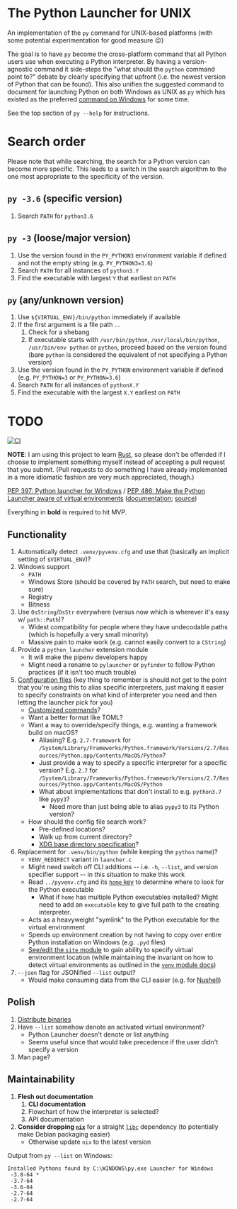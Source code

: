 # The Python Launcher for UNIX

An implementation of the `py` command for UNIX-based platforms
(with some potential experimentation for good measure 😉)

The goal is to have `py` become the cross-platform command that all Python users
use when executing a Python interpreter. By having a version-agnostic command
it side-steps the "what should the `python` command point to?" debate by
clearly specifying that upfront (i.e. the newest version of Python that can be
found). This also unifies the suggested command to document for launching
Python on both Windows as UNIX as `py` which has existed as the preferred
[command on Windows](https://docs.python.org/3/using/windows.html#launcher) for
some time.

See the top section of `py --help` for instructions.

# Search order

Please note that while searching, the search for a Python version can become
more specific. This leads to a switch in the search algorithm to the one most
appropriate to the specificity of the version.

## `py -3.6` (specific version)
1. Search `PATH` for `python3.6`

## `py -3` (loose/major version)
1. Use the version found in the `PY_PYTHON3` environment variable if defined
   and not the empty string (e.g. `PY_PYTHON3=3.6`)
1. Search `PATH` for all instances of `python3.Y`
1. Find the executable with largest `Y` that earliest on `PATH`

## `py` (any/unknown version)
1. Use `${VIRTUAL_ENV}/bin/python` immediately if available
1. If the first argument is a file path ...
   1. Check for a shebang
   1. If executable starts with `/usr/bin/python`, `/usr/local/bin/python`,
      `/usr/bin/env python` or `python`, proceed based on the version found
      (bare `python` is considered the equivalent of not specifying a
      Python version)
1. Use the version found in the `PY_PYTHON` environment variable if defined
   (e.g. `PY_PYTHON=3` or `PY_PYTHON=3.6`)
1. Search `PATH` for all instances of `pythonX.Y`
1. Find the executable with the largest `X.Y` earliest on `PATH`

# TODO

[![CI](https://github.com/brettcannon/python-launcher/workflows/CI/badge.svg)](https://github.com/brettcannon/python-launcher/actions?query=workflow%3ACI)

**NOTE**: I am using this project to learn
[Rust](https://www.rust-lang.org/), so please don't be offended if I choose to
implement something myself instead of accepting a pull request that you submit.
(Pull requests to do something I have already implemented in a more idiomatic
fashion are very much appreciated, though.)

[PEP 397: Python launcher for Windows](https://www.python.org/dev/peps/pep-0397/) / [PEP 486: Make the Python Launcher aware of virtual environments](https://www.python.org/dev/peps/pep-0486/) ([documentation](https://docs.python.org/3/using/windows.html#launcher); [source](https://github.com/python/cpython/blob/master/PC/launcher.c))

Everything in **bold** is required to hit MVP.

## Functionality
1. Automatically detect `.venv/pyvenv.cfg` and use that (basically an implicit setting of `$VIRTUAL_ENV`)?
1. Windows support
   - `PATH`
   - Windows Store (should be covered by `PATH` search, but need to make sure)
   - Registry
   - Bitness
1. Use `OsString`/`OsStr` everywhere (versus now which is wherever it's easy w/ `path::Path`)?
   - Widest compatibility for people where they have undecodable paths
     (which is hopefully a very small minority)
   - Massive pain to make work (e.g. cannot easily convert to a `CString`)
1. Provide a `python_launcher` extension module
   - It will make the pipenv developers happy
   - Might need a rename to `pylauncher` or `pyfinder` to follow Python practices (if it
     isn't too much trouble)
1. [Configuration files](https://www.python.org/dev/peps/pep-0397/#configuration-file)
   (key thing to remember is should not get to the point that you're using this to alias
   specific interpreters, just making it easier to specify constraints on what kind of
   interpreter you need and then letting the launcher pick for you)
   - [Customized commands](https://www.python.org/dev/peps/pep-0397/#customized-commands)?
   - Want a better format like TOML?
   - Want a way to override/specify things, e.g. wanting a framework build on macOS?
     - Aliasing? E.g. `2.7-framework` for
       `/System/Library/Frameworks/Python.framework/Versions/2.7/Resources/Python.app/Contents/MacOS/Python`?
     - Just provide a way to specify a specific interpreter for a specific version?
       E.g. `2.7` for
       `/System/Library/Frameworks/Python.framework/Versions/2.7/Resources/Python.app/Contents/MacOS/Python`
     - What about implementations that don't install to e.g. `python3.7` like `pypy3`?
       - Need more than just being able to alias `pypy3` to its Python version?
   - How should the config file search work?
     - Pre-defined locations?
     - Walk up from current directory?
     - [XDG base directory specification](https://specifications.freedesktop.org/basedir-spec/basedir-spec-latest.html)?
1. Replacement for `.venv/bin/python` (while keeping the `python` name)?
   - `VENV_REDIRECT` variant in `launcher.c`
   - Might need switch off CLI additions -- i.e. `-h`, `--list`, and version specifier support -- in this situation to make this work
   - Read `../pyvenv.cfg` and its [`home` key](https://docs.python.org/3/library/venv.html#creating-virtual-environments) to determine where to look for the Python executable
     - What if `home` has multiple Python executables installed? Might need to add an `executable` key to give full path to the creating interpreter.
   - Acts as a heavyweight "symlink" to the Python executable for the virtual environment
   - Speeds up environment creation by not having to copy over entire Python installation on     Windows (e.g. `.pyd` files)
   - [See/edit the `site` module](https://github.com/python/cpython/blob/master/Lib/site.py#L456) to gain ability to specify virtual environment location (while maintaining the invariant on how to detect virtual environments as outlined in the [`venv` module docs](https://docs.python.org/3/library/venv.html#module-venv))
1. `--json` flag for JSONified `--list` output?
   - Would make consuming data from the CLI easier (e.g. for [Nushell](https://www.nushell.sh/))

## Polish
1. [Distribute binaries](https://rust-cli.github.io/book/tutorial/packaging.html)
1. Have `--list` somehow denote an activated virtual environment?
   * Python Launcher doesn't denote or list anything
   * Seems useful since that would take precedence if the user didn't specify a version
1. Man page?

## Maintainability
1. **Flesh out documentation**
   1. **CLI documentation**
   1. Flowchart of how the interpreter is selected?
   1. API documentation
1. **Consider dropping [`nix`](https://crates.io/crates/nix)** for a straight
   [`libc`](https://crates.io/crates/libc) dependency (to potentially make Debian
   packaging easier)
   - Otherwise update `nix` to the latest version

Output from `py --list` on Windows:
```
Installed Pythons found by C:\WINDOWS\py.exe Launcher for Windows
 -3.8-64 *
 -3.7-64
 -3.6-64
 -2.7-64
 -2.7-64
 ```
